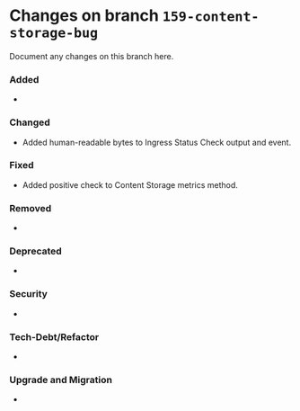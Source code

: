 # Changes on branch `159-content-storage-bug`
Document any changes on this branch here.
### Added
-

### Changed
- Added human-readable bytes to Ingress Status Check output and event.

### Fixed
- Added positive check to Content Storage metrics method.

### Removed
-

### Deprecated
-

### Security
-

### Tech-Debt/Refactor
-

### Upgrade and Migration
-
